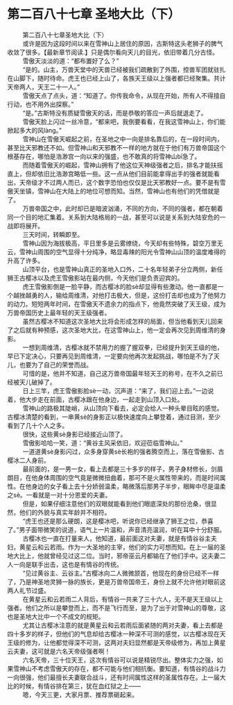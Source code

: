 <h1>第二百八十七章 圣地大比（下）</h1>
<div id="content">&nbsp&nbsp&nbsp&nbsp&nbsp&nbsp&nbsp&nbsp
 第二百八十七章圣地大比（下）
 <br/>&nbsp&nbsp&nbsp&nbsp&nbsp&nbsp&nbsp&nbsp
 或许是因为这段时间以来在雪神山上居住的原因，古斯特这头老狮子的脾气收敛了很多。【最新章节阅读.】只是偶尔看向天儿的目光，依旧带着几分古怪。
 <br/>&nbsp&nbsp&nbsp&nbsp&nbsp&nbsp&nbsp&nbsp
 雪傲天淡淡的道：“都布置好了么？”
 <br/>&nbsp&nbsp&nbsp&nbsp&nbsp&nbsp&nbsp&nbsp
 “是的。山主，万兽天堂中的天兽已经被我们疏散到了外围，控兽军团就驻扎在山脚下，随时待命。虎王也已经上山了，各族天王级以上强者都已经聚集。共计天帝两人，天王二十一人。”
 <br/>&nbsp&nbsp&nbsp&nbsp&nbsp&nbsp&nbsp&nbsp
 雪傲天点了点头，道：“知道了。你传我命令，从现在开始，所有人不得擅自行动，也不用外出探察。”
 <br/>&nbsp&nbsp&nbsp&nbsp&nbsp&nbsp&nbsp&nbsp
 “是。”古斯特没有质疑雪傲天的话，而是恭敬的答应一声后就退走了。
 <br/>&nbsp&nbsp&nbsp&nbsp&nbsp&nbsp&nbsp&nbsp
 雪傲天脸上闪过一丝冷意，“都来吧，我倒要看看，在我这雪神山上，你们能掀起多大的风làng。”
 <br/>&nbsp&nbsp&nbsp&nbsp&nbsp&nbsp&nbsp&nbsp
 雪神山在雪傲天崛起之前，在圣地之中一向是排名靠后的，在一段时间内，甚至比天邪教还不如。但雪神山和天邪教不一样的地方就在于他们有万兽帝国这个根基存在，哪怕是浩渺宫一向以来的强盛，也不敢真的将雪神山bī急了。
 <br/>&nbsp&nbsp&nbsp&nbsp&nbsp&nbsp&nbsp&nbsp
 而随着雪傲天的崛起，雪神山拥有了他这位天神级强者之后，排名才能扶摇直上，但却依旧比浩渺宫略低一些。这一点从他们目前能拿得出手的强者就能看出，天帝级才不过两人而已，这个数字恐怕也仅仅是比天邪教好一点。要不是有雪傲天坐镇，雪神山在大陆上的地位可想而知。当然，雪神山也有他们的凭借就是了。
 <br/>&nbsp&nbsp&nbsp&nbsp&nbsp&nbsp&nbsp&nbsp
 万兽帝国之中，此时却已是暗波汹涌，不同的方向，不同的强者，都在朝着同一个目的地汇集着。关系到大陆格局的一战，甚至可以说是关系到大陆安危的一战即将展开。
 <br/>&nbsp&nbsp&nbsp&nbsp&nbsp&nbsp&nbsp&nbsp
 三天时间，转瞬即至。
 <br/>&nbsp&nbsp&nbsp&nbsp&nbsp&nbsp&nbsp&nbsp
 雪神山因为海拔极高，平日里多是云雾缭绕，今天却有些特殊，碧空万里无云，雪神山周围的空气显得十分纯净，略显毒辣的阳光令雪神山山顶的温度难得的升高了许多。
 <br/>&nbsp&nbsp&nbsp&nbsp&nbsp&nbsp&nbsp&nbsp
 山顶平台，也是雪神山真正的圣地入口外，二十名年轻弟子分立两侧，新任狮王古樱冰以及虎王雪傲影站在最内侧，今天他们是负责迎宾的。
 <br/>&nbsp&nbsp&nbsp&nbsp&nbsp&nbsp&nbsp&nbsp
 虎王雪傲影倒是一脸平静，而古樱冰的脸sè却显得有些激动。他一直都是一个越挫越勇的人，输给周维清，对他打击极大，但是，这份打击却也成为了他努力的动力。短短两年时间，在雪傲天不遗余力的指点下，他竟然突破了天王级，成为万兽帝国历史上最年轻的天王级强者。
 <br/>&nbsp&nbsp&nbsp&nbsp&nbsp&nbsp&nbsp&nbsp
 虽然古樱冰不知道这次圣地大比将会形成怎样的局面，但当他看到天儿回来了之后就有种预感，这次圣地大比，在这雪神山上，他一定会再次见到周维清的身影。
 <br/>&nbsp&nbsp&nbsp&nbsp&nbsp&nbsp&nbsp&nbsp
 一想到周维清，古樱冰就不禁用力的握了握双拳，已经提升到天王级的他，早已下定决心，只要再见到周维清，一定要向他再次发起挑战，哪怕是不为了天儿，也要为了自己的荣誉而战。
 <br/>&nbsp&nbsp&nbsp&nbsp&nbsp&nbsp&nbsp&nbsp
 可惜的是，他并不知道，自己这万兽帝国最年轻天王的称号，在不久之前已经被天儿破掉了。
 <br/>&nbsp&nbsp&nbsp&nbsp&nbsp&nbsp&nbsp&nbsp
 日上三竿，虎王雪傲影脸sè一动，沉声道：“来了，我们迎上去。”一边说着，他大步走在前面，古樱冰跟在他身边，一起走到山顶入口处。
 <br/>&nbsp&nbsp&nbsp&nbsp&nbsp&nbsp&nbsp&nbsp
 雪神山的路极其陡峭，从山顶向下看去，必定会给人一种头晕目眩的感觉。古樱冰清楚的看到，一串黄sè的身影正以极快速度向上攀登着，通过目测，至少看到了几十个人之多。
 <br/>&nbsp&nbsp&nbsp&nbsp&nbsp&nbsp&nbsp&nbsp
 很快，这些黄sè身影已经接近山顶了。
 <br/>&nbsp&nbsp&nbsp&nbsp&nbsp&nbsp&nbsp&nbsp
 雪傲影哈哈一笑，道：“黄谷主风采依旧，欢迎莅临雪神山。”
 <br/>&nbsp&nbsp&nbsp&nbsp&nbsp&nbsp&nbsp&nbsp
 一道道黄sè身影闪过，众多身穿黄sè长袍的强者腾空而上，落在雪傲影、古樱冰二人身前。
 <br/>&nbsp&nbsp&nbsp&nbsp&nbsp&nbsp&nbsp&nbsp
 最前面的，是一男一女，看上去都是三十多岁的样子，男子身材修长，剑眉朗目，在他身体周围的空气竟是微微扭曲着，那可不是火属性带来的，而是时间属性。在他身边的女子看上去十分娇弱温柔，略微落后那男子半步，眼眸中尽是温柔之sè。一看就是一对十分恩爱的夫妻。
 <br/>&nbsp&nbsp&nbsp&nbsp&nbsp&nbsp&nbsp&nbsp
 但是，如果仔细注意他们的双眼就能看到他们眼底深处的那份沧桑，很显然，他们的外貌与真实年龄并不相符。
 <br/>&nbsp&nbsp&nbsp&nbsp&nbsp&nbsp&nbsp&nbsp
 “虎王也还是那么硬朗，这是樱冰吧，听说你已经继承了狮王之位，恭喜了。”男子面带微笑的说道，语气上一片温和，声音清亮温润，听在耳中十分舒服。
 <br/>&nbsp&nbsp&nbsp&nbsp&nbsp&nbsp&nbsp&nbsp
 古樱冰也一直在打量来人，他知道，最前面这对夫妻，就是有情谷谷主夫妇，黄星云和云若雨。作为一大圣地的主宰，他们的实力可想而知。在上一届的圣地大比上，他就曾经见过这二位。当时，邪帝巫云月都输在了他们手中。这夫妻二人一向是联手出击，这也是有情谷的传统。
 <br/>&nbsp&nbsp&nbsp&nbsp&nbsp&nbsp&nbsp&nbsp
 “见过黄谷主、云谷主。”古樱冰向二人微微颔首，他现在的身份已经不一样了，乃是神圣地灵狮一脉的族长，更是万兽帝国帝王，身份上就不允许他对眼前这两人礼节过盛。
 <br/>&nbsp&nbsp&nbsp&nbsp&nbsp&nbsp&nbsp&nbsp
 在黄星云和云若雨二人背后，有情谷一共来了三十六人，无不是天王级以上强者。他们之所以是攀登而上，而不是飞行而至，是为了出于对雪神山的尊敬，这也是圣地大比中一个不成文的规矩。
 <br/>&nbsp&nbsp&nbsp&nbsp&nbsp&nbsp&nbsp&nbsp
 尤其让古樱冰注意的就是黄星云和云若雨后面紧随的两对夫妻，看上去都是四十多岁的样子，但他们的气息却给古樱冰一种深不可测的感觉，以古樱冰现在天王级的修为，让他都觉得深不可测，这两对夫妇显然都是天帝级修为，再加上黄星云夫妻，这可就是六名天帝级强者啊！
 <br/>&nbsp&nbsp&nbsp&nbsp&nbsp&nbsp&nbsp&nbsp
 六名天帝，三十位天王，这次有情谷可以说是精锐尽出。整体实力之强，如果雪神山不考虑雪傲天的存在，都不可能与他们相抗衡。要知道，有情谷的战斗力一向很强，他们最擅长夫妻联合战斗，还有时间属性这样的圣属性存在。上一届大比的时候，有情谷排在第三，犹在血红狱之上——
 <br/>&nbsp&nbsp&nbsp&nbsp&nbsp&nbsp&nbsp&nbsp
 嗯，今天三更，大家月票、推荐票砸起来。
 <br/>&nbsp&nbsp&nbsp&nbsp&nbsp&nbsp&nbsp&nbsp
 <br/>&nbsp&nbsp&nbsp&nbsp&nbsp&nbsp&nbsp&nbsp
</div>
